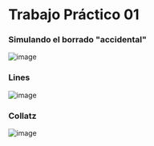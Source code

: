 # Trabajo Práctico 01

### Simulando el borrado "accidental"

![image](https://github.com/wokcito/UADER_IS2_Kazanski_Maximiliano/assets/99556533/09fea79d-a9ac-4458-92b4-b53ada8f38fb)

### Lines

![image](https://github.com/wokcito/UADER_IS2_Kazanski_Maximiliano/assets/99556533/514137f9-b8c1-4272-932b-707ba8379360)

### Collatz

![image](https://github.com/wokcito/UADER_IS2_Kazanski_Maximiliano/assets/99556533/77561c4b-f9a7-4a3b-be0d-02b13e22cd99)
